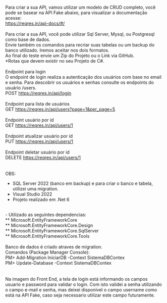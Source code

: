 Para criar a sua API, vamos utilizar um modelo de CRUD completo, você pode se basear na API Fake abaixo, para visualizar a documentação acesse: <br>
https://reqres.in/api-docs/#/ <br>
<br>
Para criar a sua API, você pode utilizar Sql Server, Mysql, ou Postgresql como base de dados. <br>
Envie também os comandos para recriar suas tabelas ou um backup do banco utilizado. Iremos aceitar nos dois formatos. <br>
Ao final do teste envie um Zip do Projeto ou o Link via GitHub. <br>
*Rotas que devem existir no seu Projeto de C#. <br>
<br>
Endpoint para login <br>
O endpoint de login realiza a autenticação dos usuários com base no email e senha. Para descobrir os usuários e senhas consulte os endpoints do usuário /users. <br>
POST https://reqres.in/api/login <br>
<br>
Endpoint para lista de usuários <br>
GET https://reqres.in/api/users?page=1&per_page=5 <br>
<br>
Endpoint usuário por id <br>
GET https://reqres.in/api/users/1 <br>
<br>
Endpoint atualizar usuário por id <br>
PUT https://reqres.in/api/users/1 <br>
<br>
Endpoint deletar usuário por id <br>
DELETE https://reqres.in/api/users/1 <br>
<br>
<br>
OBS: <br>
- SQL Server 2022 (banco em backup) e para criar o banco e tabela, utilizei uma migration. <br>
- Visual Studio 2022 <br>
- Projeto realizado em .Net 6 <br>
<br>
- Utilizado as seguintes dependencias: <br>
** Microsoft.EntityFrameworkCore <br>
** Microsoft.EntityFrameworkCore.Design <br>
** Microsoft.EntityFrameworkCore.SqlServer <br>
** Microsoft.EntityFrameworkCore.Tools <br>
<br>
Banco de dados é criado atraves de migration. <br>
Comandos (Package Manager Console): <br>
PM> Add-Migration IniciarDB -Context SistemaDBContex <br>
PM> Update-Database -Context SistemaDBContex <br>
<br>
<br>
Na imagem do Front End, a tela de login está informando os campos usuario e password para validar o login. Com isto validei a senha utilizando o campo e-mail e senha, mas deixei disponível o campo username como está na API Fake, caso seja necessario utilizar este campo futuramente.
